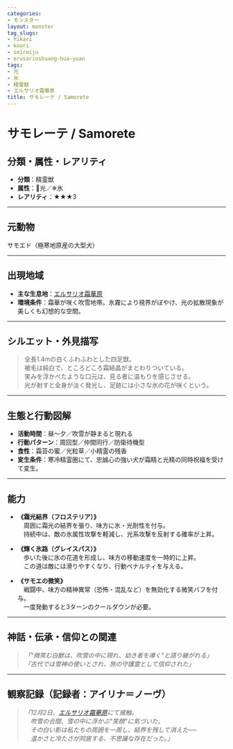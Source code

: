 ```yaml
---
categories:
- モンスター
layout: monster
tag_slugs:
- hikari
- koori
- seireiju
- erusarioshuang-hua-yuan
tags:
- 光
- 氷
- 精霊獣
- エルサリオ霜華原
title: サモレーテ / Samorete
---
```


# サモレーテ / Samorete

## 分類・属性・レアリティ

* **分類**：精霊獣  
* **属性**：🌟光／❄氷  
* **レアリティ**：★★★3

---

## 元動物

サモエド（極寒地原産の大型犬）

---

## 出現地域

* **主な生息地**：[エルサリオ霜華原](../place/elsario_frostbloom.md)  
* **環境条件**：霜華が咲く吹雪地帯。氷霧により視界がぼやけ、光の拡散現象が美しくも幻想的な空間。

---

## シルエット・外見描写

> 全長1.4mの白くふわふわとした四足獣。  
> 被毛は純白で、ところどころ霜結晶がまとわりついている。  
> 笑みを浮かべたような口元は、見る者に温もりを感じさせる。  
> 光が射すと全身が淡く発光し、足跡には小さな氷の花が咲くという。

---

## 生態と行動図解

* **活動時間**：昼～夕／吹雪が静まると現れる  
* **行動パターン**：周回型／仲間同行／防衛待機型  
* **食性**：霜苔の蜜／光粒草／小精霊の残香  
* **変生条件**：寒冷精霊圏にて、忠誠心の強い犬が霜精と光精の同時祝福を受けて変生。

---

## 能力

* **《霜光結界（フロステリア）》**  
　周囲に霜光の結界を張り、味方に氷・光耐性を付与。  
　持続中は、敵の氷属性攻撃を軽減し、光系攻撃を反射する確率が上昇。

* **《輝く氷路（グレイスパス）》**  
　歩いた後に氷の花道を形成し、味方の移動速度を一時的に上昇。  
　この道は敵には滑りやすくなり、行動ペナルティを与える。

* **《サモエの微笑》**  
　戦闘中、味方の精神異常（恐怖・混乱など）を無効化する微笑バフを付与。  
　一度発動すると3ターンのクールダウンが必要。

---

## 神話・伝承・信仰との関連

> *「“微笑む白獣は、吹雪の中に現れ、幼き者を導く”と語り継がれる」*  
> *「古代では雪神の使いとされ、旅の守護霊として信仰された」*

---

## 観察記録（記録者：アイリナ＝ノーヴ）

> *「12月2日、[エルサリオ霜華原](../place/elsario_frostbloom.md)にて接触。  
　吹雪の合間、雪の中に浮かぶ“笑顔”に気づいた。  
　その白い影は私たちの周囲を一周し、結界を残して消えた──  
　温かさと冷たさが同居する、不思議な存在だった。」*